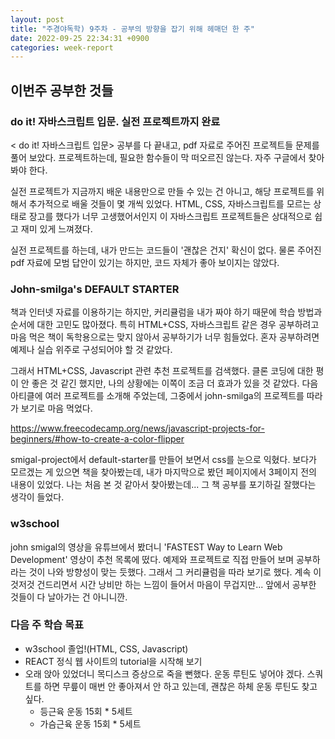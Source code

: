 ```yaml
---
layout: post
title: "주경야독학) 9주차 - 공부의 방향을 잡기 위해 헤매던 한 주"
date: 2022-09-25 22:34:31 +0900
categories: week-report
---
```


## 이번주 공부한 것들

### do it! 자바스크립트 입문. 실전 프로젝트까지 완료

\< do it! 자바스크립트 입문\> 공부를 다 끝내고, pdf 자료로 주어진 프로젝트들 문제를 풀어 보았다. 프로젝트하는데, 필요한 함수들이 막 떠오르진 않는다. 자주 구글에서 찾아봐야 한다.

실전 프로젝트가 지금까지 배운 내용만으로 만들 수 있는 건 아니고, 해당 프로젝트를 위해서 추가적으로 배울 것들이 몇 개씩 있었다. HTML, CSS, 자바스크립트를 모르는 상태로 장고를 했다가 너무 고생했어서인지 이 자바스크립트 프로젝트들은 상대적으로 쉽고 재미 있게 느껴졌다.

실전 프로젝트를 하는데, 내가 만드는 코드들이 '괜찮은 건지' 확신이 없다. 물론 주어진 pdf 자료에 모범 답안이 있기는 하지만, 코드 자체가 좋아 보이지는 않았다.

### John-smilga's DEFAULT STARTER

책과 인터넷 자료를 이용하기는 하지만, 커리큘럼을 내가 짜야 하기 때문에 학습 방법과 순서에 대한 고민도 많아졌다. 특히 HTML+CSS, 자바스크립트 같은 경우 공부하려고 마음 먹은 책이 독학용으로는 맞지 않아서 공부하기가 너무 힘들었다. 혼자 공부하려면 예제나 실습 위주로 구성되어야 할 것 같았다.

그래서 HTML+CSS, Javascript 관련 추천 프로젝트를 검색했다. 클론 코딩에 대한 평이 안 좋은 것 같긴 했지만, 나의 상황에는 이쪽이 조금 더 효과가 있을 것 같았다. 다음 아티클에 여러 프로젝트를 소개해 주었는데, 그중에서 john-smilga의 프로젝트를 따라 가 보기로 마음 먹었다.

https://www.freecodecamp.org/news/javascript-projects-for-beginners/#how-to-create-a-color-flipper

smigal-project에서 default-starter를 만들어 보면서 css를 눈으로 익혔다. 보다가 모르겠는 게 있으면 책을 찾아봤는데, 내가 마지막으로 봤던 페이지에서 3페이지 전의 내용이 있었다. 나는 처음 본 것 같아서 찾아봤는데... 그 책 공부를 포기하길 잘했다는 생각이 들었다.

### w3school

john smigal의 영상을 유튜브에서 봤더니 'FASTEST Way to Learn Web Development' 영상이 추천 목록에 떴다. 예제와 프로젝트로 직접 만들어 보며 공부하라는 것이 나와 방향성이 맞는 듯했다. 그래서 그 커리큘럼을 따라 보기로 했다. 계속 이것저것 건드리면서 시간 낭비만 하는 느낌이 들어서 마음이 무겁지만... 앞에서 공부한 것들이 다 날아가는 건 아니니깐.

### 다음 주 학습 목표

- w3school 졸업!(HTML, CSS, Javascript)
- REACT 정식 웹 사이트의 tutorial을 시작해 보기
- 오래 앉아 있었더니 목디스크 증상으로 죽을 뻔했다. 운동 루틴도 넣어야 겠다. 스쿼트를 하면 무릎이 매번 안 좋아져서 안 하고 있는데, 괜찮은 하체 운동 루틴도 찾고 싶다.
  - 등근육 운동 15회 \* 5세트
  - 가슴근육 운동 15회 \* 5세트
